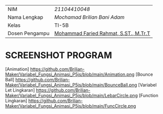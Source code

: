 |  |  |
|--|--|
| NIM | *21104410048* |
| Nama Lengkap | *Mochamad Brilian Bani Adam* |
| Kelas | TI-5B |
| Dosen Pengampu | [Mohammad Faried Rahmat, S.ST., M.Tr.T](https://github.com/fariedrahmat) |

# SCREENSHOT PROGRAM
[Animation] https://github.com/Brilian-Maker/Variabel_Fungsi_Animasi_P5js/blob/main/Animation.png
[Bounce Ball] https://github.com/Brilian-Maker/Variabel_Fungsi_Animasi_P5js/blob/main/BounceBall.png
[Variabel Let Lingkaran] https://github.com/Brilian-Maker/Variabel_Fungsi_Animasi_P5js/blob/main/LebarCircle.png
[Function Lingkaran] https://github.com/Brilian-Maker/Variabel_Fungsi_Animasi_P5js/blob/main/FuncCircle.png
